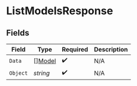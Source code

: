 # ListModelsResponse


## Fields

| Field                                   | Type                                    | Required                                | Description                             |
| --------------------------------------- | --------------------------------------- | --------------------------------------- | --------------------------------------- |
| `Data`                                  | [][Model](../../models/shared/model.md) | :heavy_check_mark:                      | N/A                                     |
| `Object`                                | *string*                                | :heavy_check_mark:                      | N/A                                     |